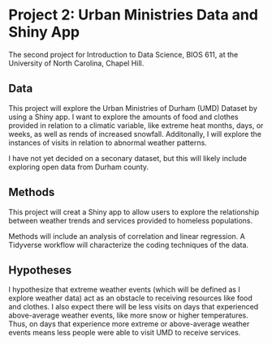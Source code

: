 # Project 2: Urban Ministries Data and Shiny App

The second project for Introduction to Data Science, BIOS 611, at the University of North Carolina, Chapel Hill.

## Data

This project will explore the Urban Ministries of Durham (UMD) Dataset by using a Shiny app. I want to explore the amounts of food and clothes provided in relation to a climatic variable, like extreme heat months, days, or weeks, as well as rends of increased snowfall. Additonally, I will explore the instances of visits in relation to abnormal weather patterns. 

I have not yet decided on a seconary dataset, but this will likely include exploring open data from Durham county. 

## Methods

This project will creat a Shiny app to allow users to explore the relationship between weather trends and services provided to homeless populations. 

Methods will include an analysis of correlation and linear regression. A Tidyverse workflow will characterize the coding techniques of the data.

## Hypotheses

I hypothesize that extreme weather events (which will be defined as I explore weather data) act as an obstacle to receiving resources like food and clothes. I also expect there will be less visits on days that experienced above-average weather events, like more snow or higher temperatures. Thus, on days that experience more extreme or above-average weather events means less people were able to visit UMD to receive services. 